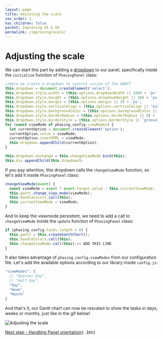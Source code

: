```yaml
---
layout: page
title: Adjusting the scale
nav_order: 1
has_children: false
parent: Improving UI & UX
permalink: /improving/scale/
---
```


# Adjusting the scale

We can start this part by adding a [dropdown](https://developer.mozilla.org/pt-BR/docs/Web/HTML/Element/select) to our panel, specifically inside the `initialize` function of `PhasingPanel` class:

```js
//Here we create a dropdown to control vision of the GANTT
this.dropdown = document.createElement('select');
this.dropdown.style.width = (this.options.dropdownWidth || 100) + 'px';
this.dropdown.style.height = (this.options.dropdownHeight || 28) + 'px';
this.dropdown.style.margin = (this.options.margin || 5) + 'px';
this.dropdown.style.verticalAlign = (this.options.verticalAlign || 'middle');
this.dropdown.style.backgroundColor = (this.options.backgroundColor || 'white');
this.dropdown.style.borderRadius = (this.options.borderRadius || 8) + 'px';
this.dropdown.style.borderStyle = (this.options.borderStyle || 'groove');
for (const viewMode of phasing_config.viewModes) {
  let currentOption = document.createElement('option');
  currentOption.value = viewMode;
  currentOption.innerHTML = viewMode;
  this.dropdown.appendChild(currentOption);
}

this.dropdown.onchange = this.changeViewMode.bind(this);
this.div.appendChild(this.dropdown);
```

If you pay attention, this dropdown calls the `changeViewMode` function, so let's add it inside `PhasingPanel` class:

```js
changeViewMode(event) {
  const viewMode = event ? event.target.value : this.currentViewMode;
  this.gantt.change_view_mode(viewMode);
  this.handleColors.call(this);
  this.currentViewMode = viewMode;
}
```

And to keep the viewmode persistent, we need to add a call to `changeViewMode` inside the `update` function of `PhasingPanel` class:

```js
if (phasing_config.tasks.length > 0) {
  this.gantt = this.createGanttChart();
  this.handleColors.call(this); 
  this.changeViewMode.call(this);<< ADD THIS LINE
}
```

It also takes advantage of `phasing_config.viewModes` from our configuration file. Let's add the available options according to our library inside `config.js`:

```js
"viewModes": [
  // "Quarter Day",
  // "Half Day",
  "Day",
  "Week",
  "Month"
]
```

And that's it, our Gantt chart can now be rescaled to show the tasks in days, weeks or months, just like in the gif below!

![Adjusting the scale](../../assets/images/viewmodes.gif)

[Next step - Handling Panel orientation](/improving/orientation/){: .btn}